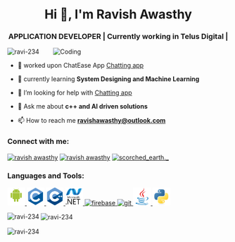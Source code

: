 <h1 align="center">Hi 👋, I'm Ravish Awasthy</h1>
<h3 align="center">APPLICATION DEVELOPER | Currently working in Telus Digital |</h3>
<img align="right" alt="Coding" width="400" src="https://images.squarespace-cdn.com/content/v1/5769fc401b631bab1addb2ab/1541580611624-TE64QGKRJG8SWAIUS7NS/coding-freak.gif">

<p align="left"> <img src="https://komarev.com/ghpvc/?username=ravi-234&label=Profile%20views&color=0e75b6&style=flat" alt="ravi-234" /> </p>

- 🔭 worked upon ChatEase App [Chatting app](https://github.com/ravi-234/ChattingApp)

- 🌱  currently learning **System Designing and Machine Learning**

- 🤝 I’m looking for help with [Chatting app](https://github.com/ravi-234/ChattingApp)

- 💬 Ask me about **c++ and AI driven solutions**

- 📫 How to reach me **ravishawasthy@outlook.com**

<h3 align="left">Connect with me:</h3>
<p align="left">
<a href="https://linkedin.com/in/ravish awasthy" target="blank"><img align="center" src="https://raw.githubusercontent.com/rahuldkjain/github-profile-readme-generator/master/src/images/icons/Social/linked-in-alt.svg" alt="ravish awasthy" height="30" width="40" /></a>
<a href="https://fb.com/ravish awasthy" target="blank"><img align="center" src="https://raw.githubusercontent.com/rahuldkjain/github-profile-readme-generator/master/src/images/icons/Social/facebook.svg" alt="ravish awasthy" height="30" width="40" /></a>
<a href="https://instagram.com/scorched_earth._" target="blank"><img align="center" src="https://raw.githubusercontent.com/rahuldkjain/github-profile-readme-generator/master/src/images/icons/Social/instagram.svg" alt="scorched_earth._" height="30" width="40" /></a>
</p>

<h3 align="left">Languages and Tools:</h3>
<p align="left"> <a href="https://developer.android.com" target="_blank" rel="noreferrer"> <img src="https://raw.githubusercontent.com/devicons/devicon/master/icons/android/android-original-wordmark.svg" alt="android" width="40" height="40"/> </a> <a href="https://www.cprogramming.com/" target="_blank" rel="noreferrer"> <img src="https://raw.githubusercontent.com/devicons/devicon/master/icons/c/c-original.svg" alt="c" width="40" height="40"/> </a> <a href="https://www.w3schools.com/cpp/" target="_blank" rel="noreferrer"> <img src="https://raw.githubusercontent.com/devicons/devicon/master/icons/cplusplus/cplusplus-original.svg" alt="cplusplus" width="40" height="40"/> </a> <a href="https://dotnet.microsoft.com/" target="_blank" rel="noreferrer"> <img src="https://raw.githubusercontent.com/devicons/devicon/master/icons/dot-net/dot-net-original-wordmark.svg" alt="dotnet" width="40" height="40"/> </a> <a href="https://firebase.google.com/" target="_blank" rel="noreferrer"> <img src="https://www.vectorlogo.zone/logos/firebase/firebase-icon.svg" alt="firebase" width="40" height="40"/> </a> <a href="https://git-scm.com/" target="_blank" rel="noreferrer"> <img src="https://www.vectorlogo.zone/logos/git-scm/git-scm-icon.svg" alt="git" width="40" height="40"/> </a> <a href="https://www.java.com" target="_blank" rel="noreferrer"> <img src="https://raw.githubusercontent.com/devicons/devicon/master/icons/java/java-original.svg" alt="java" width="40" height="40"/> </a> <a href="https://www.python.org" target="_blank" rel="noreferrer"> <img src="https://raw.githubusercontent.com/devicons/devicon/master/icons/python/python-original.svg" alt="python" width="40" height="40"/> </a> </p>

<p><img align="left" src="https://github-readme-stats.vercel.app/api/top-langs?username=ravi-234&show_icons=true&locale=en&layout=compact" alt="ravi-234" /></p>

<p>&nbsp;<img align="center" src="https://github-readme-stats.vercel.app/api?username=ravi-234&show_icons=true&locale=en" alt="ravi-234" /></p>

<p><img align="center" src="https://github-readme-streak-stats.herokuapp.com/?user=ravi-234&" alt="ravi-234" /></p>

